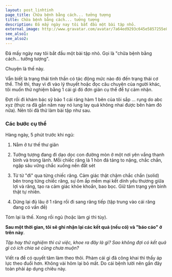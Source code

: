 ```yaml
---
layout: post_linhtinh
page_title: Chữa bệnh bằng cách... tưởng tượng
title: Chữa bệnh bằng cách... tưởng tượng
description: Đã mấy ngày nay tôi bắt đầu một bài tập nhỏ.
external_image: http://www.gravatar.com/avatar/7a64ed9293c645e5857255e8f2320a8d?s=292
see_also1: 
see_also2: 
---
```


Đã mấy ngày nay tôi bắt đầu một bài tập nhỏ. Gọi là "chữa bệnh bằng cách... tưởng tượng".

Chuyện là thế này.

Vẫn biết là trạng thái tinh thần có tác động mức nào đó đến trạng thái cơ thể. Thế thì, thay vì đi vào lý thuyết hoặc đọc câu chuyện của người khác, tôi muốn thử nghiệm bằng 1 cái gì đó đơn giản cụ thể để tự cảm nhận.

Đợt rồi đi khám bác sỹ bảo 1 cái răng hàm 1 bên của tôi sắp ... rụng do abc xyz (thực ra đã gần năm nay nó lung lay quá không nhai được bên hàm đó nữa). Nên tôi đã thử làm bài tập như sau.

### Các bước cụ thể

Hàng ngày, 5 phút trước khi ngủ:

1. Nằm ở tư thế thư giãn

2. Tưởng tượng đang đi dạo dọc con đường mòn ở một nơi yên vắng thanh bình và trong lành. Mỗi chiếc răng là 1 hòn đá tảng to nặng, chắc chắn, ngập sâu vững chắc xuống nền đất sét

3. Từ từ "đi" qua từng chiếc răng. Cảm giác thật chậm chắc chắn (solid) bên trong từng chiếc răng, sự ôm ấp mềm mại kết dính yêu thương giữa lợi và răng, tạo ra cảm giác khỏe khoắn, bao bọc. Giữ tâm trạng yên bình  thật tự nhiên.

4. Dừng lại đủ lâu ở 1 răng rồi đi sang răng tiếp (tập trung vào cái răng đang có vấn đề)

Tóm lại là thế. Xong rồi ngủ (hoặc làm gì thì tùy).

__Sau một thời gian, tôi sẽ ghi nhận lại các kết quả (nếu có) và "báo cáo" ở trên này__.

_Tập hay thử nghiệm thì cứ việc, khoe ra đây là gì? Sao không đợi có kết quả gì có ích chia sẻ cũng chưa muộn?_

Viết ra để có quyết tâm làm theo thôi. Phàm cái gì đã công khai thì thấy áp lực theo đuổi hơn. Không vài hôm lại bỏ mất. Do cái bệnh lười nên gần đây toàn phải áp dụng chiêu này.

